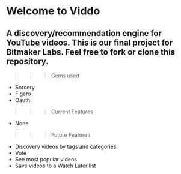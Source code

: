 Welcome to Viddo
====================
A discovery/recommendation engine for YouTube videos. This is our final project for Bitmaker Labs. Feel free to fork or clone this repository.
----------------------

>>> Gems used
- Sorcery
- Figaro
- Oauth

>>> Current Features
- None

>>> Future Features
- Discovery videos by tags and categories
- Vote
- See most popular videos
- Save videos to a Watch Later list
